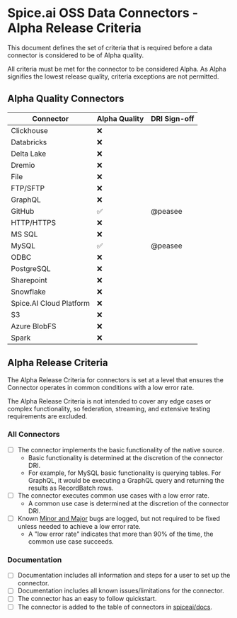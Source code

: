 # Spice.ai OSS Data Connectors - Alpha Release Criteria

This document defines the set of criteria that is required before a data connector is considered to be of Alpha quality.

All criteria must be met for the connector to be considered Alpha. As Alpha signifies the lowest release quality, criteria exceptions are not permitted.

## Alpha Quality Connectors

| Connector | Alpha Quality | DRI Sign-off |
| - | - | - |
| Clickhouse              | ❌ |  |
| Databricks              | ❌ |  |
| Delta Lake              | ❌ |  |
| Dremio                  | ❌ |  |
| File                    | ❌ |  |
| FTP/SFTP                | ❌ |  |
| GraphQL                 | ❌ |  |
| GitHub                  | ✅ | @peasee |
| HTTP/HTTPS              | ❌ |  |
| MS SQL                  | ❌ |  |
| MySQL                   | ✅ | @peasee |
| ODBC                    | ❌ |  |
| PostgreSQL              | ❌ |  |
| Sharepoint              | ❌ |  |
| Snowflake               | ❌ |  |
| Spice.AI Cloud Platform | ❌ |  |
| S3                      | ❌ |  |
| Azure BlobFS            | ❌ |  |
| Spark                   | ❌ |  |

## Alpha Release Criteria

The Alpha Release Criteria for connectors is set at a level that ensures the Connector operates in common conditions with a low error rate.

The Alpha Release Criteria is not intended to cover any edge cases or complex functionality, so federation, streaming, and extensive testing requirements are excluded.

### All Connectors

- [ ] The connector implements the basic functionality of the native source.
  - Basic functionality is determined at the discretion of the connector DRI.
  - For example, for MySQL basic functionality is querying tables. For GraphQL, it would be executing a GraphQL query and returning the results as RecordBatch rows.
- [ ] The connector executes common use cases with a low error rate.
  - A common use case is determined at the discretion of the connector DRI.
- [ ] Known [Minor and Major](../definitions.md) bugs are logged, but not required to be fixed unless needed to achieve a low error rate.
  - A "low error rate" indicates that more than 90% of the time, the common use case succeeds.

### Documentation

- [ ] Documentation includes all information and steps for a user to set up the connector.
- [ ] Documentation includes all known issues/limitations for the connector.
- [ ] The connector has an easy to follow quickstart.
- [ ] The connector is added to the table of connectors in [spiceai/docs](https://github.com/spiceai/docs).
